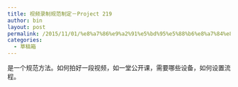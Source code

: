 ```yaml
---
title: 视频录制规范制定－Project 219
author: bin
layout: post
permalink: /2015/11/01/%e8%a7%86%e9%a2%91%e5%bd%95%e5%88%b6%e8%a7%84%e8%8c%83%e5%88%b6%e5%ae%9a%ef%bc%8dproject/
categories:
  - 草稿箱
---
```

是一个规范方法。如何拍好一段视频，如一堂公开课，需要哪些设备，如何设置流程。